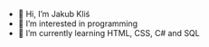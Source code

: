 - 👋 Hi, I’m Jakub Kliś
- 👀 I’m interested in programming
- 🌱 I’m currently learning HTML, CSS, C# and SQL
<!---
jklis2/jklis2 is a ✨ special ✨ repository because its `README.md` (this file) appears on your GitHub profile.
You can click the Preview link to take a look at your changes.
--->
